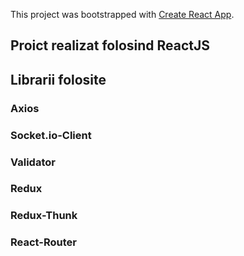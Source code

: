 This project was bootstrapped with [Create React App](https://github.com/facebook/create-react-app).

## Proict realizat folosind ReactJS

## Librarii folosite
### Axios
### Socket.io-Client
### Validator
### Redux
### Redux-Thunk
### React-Router
